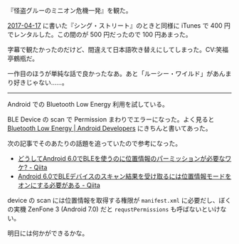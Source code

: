 『怪盗グルーのミニオン危機一発』を観た。

[2017-04-17][] に書いた『シング・ストリート』のときと同様に iTunes で 400 円でレンタルした。この間のが 500 円だったので 100 円あまった。

字幕で観たかったのだけど、間違えて日本語吹き替えにしてしまった。CV:笑福亭鶴瓶だ。

一作目のほうが単純な話で良かったなあ。あと「ルーシー・ワイルド」があんまり好きじゃない……。

-----

Android での Bluetooth Low Energy 利用を試している。

BLE Device の scan で Permission まわりでエラーになった。よく見ると [Bluetooth Low Energy | Android Developers](https://developer.android.com/guide/topics/connectivity/bluetooth-le.html) にきちんと書いてあった。

次の記事でそのあたりの話題を追っていたので参考になった。

- [どうしてAndroid 6.0でBLEを使うのに位置情報のパーミッションが必要なワケ? - Qiita](http://qiita.com/hisanaka/items/c37d5ecb8fb520e6c9ec)
- [Android 6.0でBLEデバイスのスキャン結果を受け取るには位置情報モードをオンにする必要がある - Qiita](http://qiita.com/hisanaka/items/518db08d4a700247ec69)

device の scan には位置情報を取得する権限が `manifest.xml` に必要だし、ぼくの実機 ZenFone 3 (Android 7.0) だと `requstPermissions` も呼ばないといけない。

明日には何かができるかな。

[2017-04-17]: https://blog.bouzuya.net/2017/04/17/
